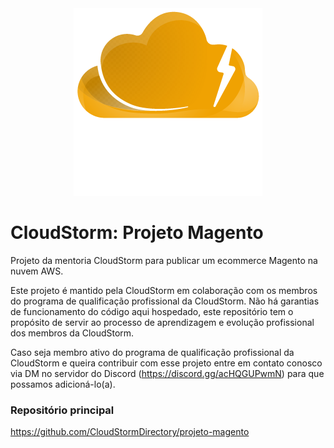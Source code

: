 <div align="center">
<img src="logo.png" alt="CloudStorm Logo" />
</div>

# CloudStorm: Projeto Magento
Projeto da mentoria CloudStorm para publicar um ecommerce Magento na nuvem AWS.

Este projeto é mantido pela CloudStorm em colaboração com os membros do programa de qualificação profissional da CloudStorm.
Não há garantias de funcionamento do código aqui hospedado, este repositório tem o propósito de servir ao processo de aprendizagem e evolução profissional dos membros da CloudStorm.

Caso seja membro ativo do programa de qualificação profissional da CloudStorm e queira contribuir com esse projeto entre em contato conosco via DM no servidor do Discord (https://discord.gg/acHQGUPwmN) para que possamos adicioná-lo(a). 

### Repositório principal
https://github.com/CloudStormDirectory/projeto-magento






